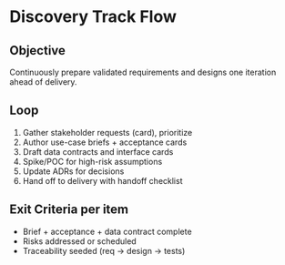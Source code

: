 # Discovery Track Flow

## Objective

Continuously prepare validated requirements and designs one iteration ahead of delivery.

## Loop

1. Gather stakeholder requests (card), prioritize
2. Author use-case briefs + acceptance cards
3. Draft data contracts and interface cards
4. Spike/POC for high-risk assumptions
5. Update ADRs for decisions
6. Hand off to delivery with handoff checklist


## Exit Criteria per item

- Brief + acceptance + data contract complete
- Risks addressed or scheduled
- Traceability seeded (req → design → tests)

